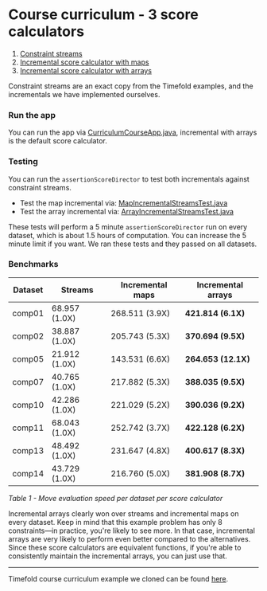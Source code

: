 # Course curriculum - 3 score calculators

1. [Constraint streams][1]  
2. [Incremental score calculator with maps][2]  
3. [Incremental score calculator with arrays][3]  

Constraint streams are an exact copy from the Timefold examples, and the incrementals we have implemented ourselves.

### Run the app

You can run the app via [CurriculumCourseApp.java][4], incremental with arrays is the default score calculator.

### Testing

You can run the ```assertionScoreDirector``` to test both incrementals against constraint streams.

- Test the map incremental via: [MapIncrementalStreamsTest.java][5]  
- Test the array incremental via: [ArrayIncrementalStreamsTest.java][6]

These tests will perform a 5 minute ```assertionScoreDirector``` run on every dataset, which is about 1.5 hours of computation. You can
increase the 5 minute limit if you want. We ran these tests and they passed on all datasets.

### Benchmarks

| Dataset | Streams | Incremental maps | Incremental arrays |
|---------|---------|------------------|---------------------|
| comp01  | 68.957 (1.0X) | 268.511 (3.9X)   | **421.814 (6.1X)**  |
| comp02  | 38.887 (1.0X) | 205.743 (5.3X)   | **370.694 (9.5X)**  |
| comp05  | 21.912 (1.0X) | 143.531 (6.6X)   | **264.653 (12.1X)** |
| comp07  | 40.765 (1.0X) | 217.882 (5.3X)   | **388.035 (9.5X)**  |
| comp10  | 42.286 (1.0X) | 221.029 (5.2X)   | **390.036 (9.2X)**  |
| comp11  | 68.043 (1.0X) | 252.742 (3.7X)   | **422.128 (6.2X)**  |
| comp13  | 48.492 (1.0X) | 231.647 (4.8X)   | **400.617 (8.3X)**  |
| comp14  | 43.729 (1.0X) | 216.760 (5.0X)   | **381.908 (8.7X)**  |

_Table 1 - Move evaluation speed per dataset per score calculator_

Incremental arrays clearly won over streams and incremental maps on every dataset. Keep in mind that this example problem has only
8 constraints—in practice, you're likely to see more. In that case, incremental arrays are very likely to perform even better compared
to the alternatives. Since these score calculators are equivalent functions, if you're able to consistently maintain the incremental arrays,
you can just use that.

---

Timefold course curriculum example we cloned can be found [here][7].

[1]: https://github.com/dotsandlines-ai/course-curriculum-example/blob/main/src/main/java/ai/timefold/solver/benchmarks/examples/curriculumcourse/score/CurriculumCourseConstraintProvider.java
[2]: https://github.com/dotsandlines-ai/course-curriculum-example/blob/main/src/main/java/ai/timefold/solver/benchmarks/examples/curriculumcourse/score/MapIncrementalScoreCalculator.java
[3]: https://github.com/dotsandlines-ai/course-curriculum-example/blob/main/src/main/java/ai/timefold/solver/benchmarks/examples/curriculumcourse/score/IncrementalScoreCalculator.java
[4]: https://github.com/dotsandlines-ai/course-curriculum-example/blob/5716e31547bcb30a076e2614b4ab10d79d0347af/src/main/java/ai/timefold/solver/benchmarks/examples/curriculumcourse/app/CurriculumCourseApp.java
[5]: https://github.com/dotsandlines-ai/course-curriculum-example/blob/main/src/test/java/ai/timefold/solver/benchmarks/examples/curriculumcourse/MapIncrementalStreamsTest.java
[6]: https://github.com/dotsandlines-ai/course-curriculum-example/blob/main/src/test/java/ai/timefold/solver/benchmarks/examples/curriculumcourse/ArrayIncrementalStreamsTest.java
[7]: https://github.com/TimefoldAI/timefold-solver-benchmarks/tree/main/src/main/java/ai/timefold/solver/benchmarks/examples/curriculumcourse
